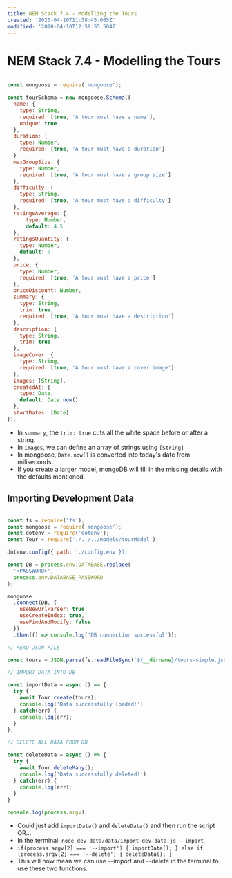 ```yaml
---
title: NEM Stack 7.4 - Modelling the Tours
created: '2020-04-10T11:38:45.065Z'
modified: '2020-04-10T12:59:55.504Z'
---
```


# NEM Stack 7.4 - Modelling the Tours

```javascript

const mongoose = require('mongoose');

const tourSchema = new mongoose.Schema({
  name: {
    type: String,
    required: [true, 'A tour must have a name'],
    unique: true
  },
  duration: {
    type: Number,
    required: [true, 'A tour must have a duration']
  }
  maxGroupSize: {
    type: Number,
    required: [true, 'A tour must have a group size']
  },
  difficulty: {
    type: String,
    required: [true, 'A tour must have a difficulty']
  },
  ratingsAverage: {
      type: Number,
      default: 4.5
  },
  ratingsQuantity: {
    type: Number,
    default: 0
  },
  price: {
    type: Number,
    required: [true, 'A tour must have a price']
  },
  priceDiscount: Number,
  summary: {
    type: String,
    trim: true,
    required: [true, 'A tour must have a description']
  },
  description: {
    type: String,
    trim: true
  },
  imageCover: {
    type: String,
    required: [true, 'A tour must have a cover image']
  },
  images: [String],
  createdAt: {
    type: Date,
    default: Date.now()
  },
  startDates: [Date]
});

```

* In `summary`, the `trim: true` cuts all the white space before or after a string.
* In `images`, we can define an array of strings using `[String]`
* In mongoose, `Date.now()` is converted into today's date from miliseconds.
* If you create a larger model, mongoDB will fill in the missing details with the defaults mentioned.


## Importing Development Data

```javascript

const fs = require('fs');
const mongoose = require('mongoose');
const dotenv = require('dotenv');
const Tour = require('./../../models/tourModel');

dotenv.config({ path: './config.env });

const DB = process.env.DATABASE.replace(
  '<PASSWORD>',
  process.env.DATABASE_PASSWORD
);

mongoose
  .connect(DB, {
    useNewUrlParser: true,
    useCreateIndex: true,
    useFindAndModify: false
  })
  .then(() => console.log('DB connection successful'));

// READ JSON FILE

const tours = JSON.parse(fs.readFileSync(`${__dirname}/tours-simple.json`, 'utf-8'));

// IMPORT DATA INTO DB

const importData = async () => {
  try {
    await Tour.create(tours);
    console.log('Data successfully loaded!')
  } catch(err) {
    console.log(err);
  }
};

// DELETE ALL DATA FROM DB

const deleteData = async () => {
  try {
    await Tour.deleteMany();
    console.log('Data successfully deleted!')
  } catch(err) {
    console.log(err);
  }
}

console.log(process.argv);

```

* Could just add `importData()` and `deleteData()` and then run the script OR...
* In the terminal: `node dev-data/data/import-dev-data.js --import`
* `if(process.argv[2] === '--import') { importData(); } else if (process.argv[2] === '--delete') { deleteData(); }`
* This will now mean we can use --import and --delete in the terminal to use these two functions.



